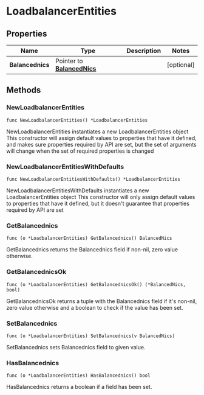 # LoadbalancerEntities

## Properties

|Name | Type | Description | Notes|
|------------ | ------------- | ------------- | -------------|
|**Balancednics** | Pointer to [**BalancedNics**](BalancedNics.md) |  | [optional] |

## Methods

### NewLoadbalancerEntities

`func NewLoadbalancerEntities() *LoadbalancerEntities`

NewLoadbalancerEntities instantiates a new LoadbalancerEntities object
This constructor will assign default values to properties that have it defined,
and makes sure properties required by API are set, but the set of arguments
will change when the set of required properties is changed

### NewLoadbalancerEntitiesWithDefaults

`func NewLoadbalancerEntitiesWithDefaults() *LoadbalancerEntities`

NewLoadbalancerEntitiesWithDefaults instantiates a new LoadbalancerEntities object
This constructor will only assign default values to properties that have it defined,
but it doesn't guarantee that properties required by API are set

### GetBalancednics

`func (o *LoadbalancerEntities) GetBalancednics() BalancedNics`

GetBalancednics returns the Balancednics field if non-nil, zero value otherwise.

### GetBalancednicsOk

`func (o *LoadbalancerEntities) GetBalancednicsOk() (*BalancedNics, bool)`

GetBalancednicsOk returns a tuple with the Balancednics field if it's non-nil, zero value otherwise
and a boolean to check if the value has been set.

### SetBalancednics

`func (o *LoadbalancerEntities) SetBalancednics(v BalancedNics)`

SetBalancednics sets Balancednics field to given value.

### HasBalancednics

`func (o *LoadbalancerEntities) HasBalancednics() bool`

HasBalancednics returns a boolean if a field has been set.



